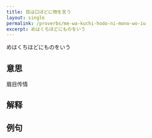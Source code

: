 ```yaml
---
title: 目は口ほどに物を言う
layout: single
permalink: /proverbs/me-wa-kuchi-hodo-ni-mono-wo-iu
excerpt: めはくちほどにものをいう
---
```


めはくちほどにものをいう

## 意思

眉目传情

## 解释

## 例句

